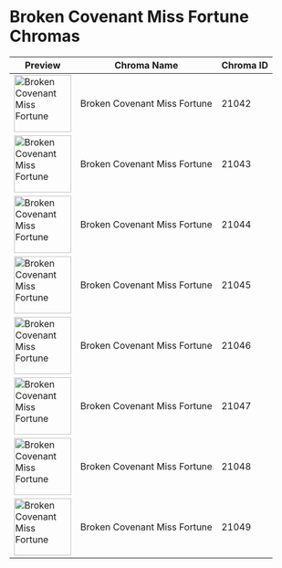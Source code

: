 # Broken Covenant Miss Fortune Chromas

| Preview | Chroma Name | Chroma ID |
|---|---|---|
| <img src='https://raw.communitydragon.org/latest/plugins/rcp-be-lol-game-data/global/default/v1/champion-chroma-images/21/21042.png' alt='Broken Covenant Miss Fortune' width='100'> | Broken Covenant Miss Fortune | 21042 |
| <img src='https://raw.communitydragon.org/latest/plugins/rcp-be-lol-game-data/global/default/v1/champion-chroma-images/21/21043.png' alt='Broken Covenant Miss Fortune' width='100'> | Broken Covenant Miss Fortune | 21043 |
| <img src='https://raw.communitydragon.org/latest/plugins/rcp-be-lol-game-data/global/default/v1/champion-chroma-images/21/21044.png' alt='Broken Covenant Miss Fortune' width='100'> | Broken Covenant Miss Fortune | 21044 |
| <img src='https://raw.communitydragon.org/latest/plugins/rcp-be-lol-game-data/global/default/v1/champion-chroma-images/21/21045.png' alt='Broken Covenant Miss Fortune' width='100'> | Broken Covenant Miss Fortune | 21045 |
| <img src='https://raw.communitydragon.org/latest/plugins/rcp-be-lol-game-data/global/default/v1/champion-chroma-images/21/21046.png' alt='Broken Covenant Miss Fortune' width='100'> | Broken Covenant Miss Fortune | 21046 |
| <img src='https://raw.communitydragon.org/latest/plugins/rcp-be-lol-game-data/global/default/v1/champion-chroma-images/21/21047.png' alt='Broken Covenant Miss Fortune' width='100'> | Broken Covenant Miss Fortune | 21047 |
| <img src='https://raw.communitydragon.org/latest/plugins/rcp-be-lol-game-data/global/default/v1/champion-chroma-images/21/21048.png' alt='Broken Covenant Miss Fortune' width='100'> | Broken Covenant Miss Fortune | 21048 |
| <img src='https://raw.communitydragon.org/latest/plugins/rcp-be-lol-game-data/global/default/v1/champion-chroma-images/21/21049.png' alt='Broken Covenant Miss Fortune' width='100'> | Broken Covenant Miss Fortune | 21049 |
